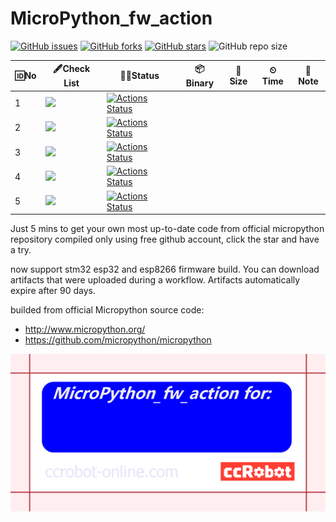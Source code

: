 # MicroPython_fw_action

[![GitHub issues](https://img.shields.io/github/issues/ccccmagicboy/MicroPython_fw_action)](https://github.com/ccccmagicboy/MicroPython_fw_action/issues) [![GitHub forks](https://img.shields.io/github/forks/ccccmagicboy/MicroPython_fw_action)](https://github.com/ccccmagicboy/MicroPython_fw_action/network) [![GitHub stars](https://img.shields.io/github/stars/ccccmagicboy/MicroPython_fw_action)](https://github.com/ccccmagicboy/MicroPython_fw_action/stargazers)
![GitHub repo size](https://img.shields.io/github/repo-size/ccccmagicboy/micropython_fw_action)

| 🆔No 	| 🖋Check List 	| 👨‍💻Status   	| 📦Binary 	| 📐Size 	| ⏲Time 	| 📜Note 	|
|-----	|------------------------------------------------------	|------------------------------------------------------------------------------------------------------------------------------------------------------------------------------------------------------------------------	|---------	|-------	|-------	|-------	|
| 1 	| ![](https://img.shields.io/badge/STM32-official-blue) 	| [![Actions Status](https://github.com/ccccmagicboy/MicroPython_fw_action/workflows/STM32_BUILD/badge.svg)](https://github.com/ccccmagicboy/MicroPython_fw_action/actions?query=workflow%3ASTM32_BUILD) 	|  	|  	|  	|  	|
| 2 	| ![](https://img.shields.io/badge/ESP32-official-blue) 	| [![Actions Status](https://github.com/ccccmagicboy/MicroPython_fw_action/workflows/ESP32_BUILD/badge.svg)](https://github.com/ccccmagicboy/MicroPython_fw_action/actions?query=workflow%3AESP32_BUILD) 	|  	|  	|  	|  	|
| 3 	| ![](https://img.shields.io/badge/ESP8266-official-blue) 	| [![Actions Status](https://github.com/ccccmagicboy/MicroPython_fw_action/workflows/ESP8266_BUILD/badge.svg)](https://github.com/ccccmagicboy/MicroPython_fw_action/actions?query=workflow%3AESP8266_BUILD) 	|  	|  	|  	|  	|
| 4 	| ![](https://img.shields.io/badge/x86-official-blue) 	| [![Actions Status](https://github.com/ccccmagicboy/MicroPython_fw_action/workflows/x86_BUILD/badge.svg)](https://github.com/ccccmagicboy/MicroPython_fw_action/actions?query=workflow%3Amx86_BUILD) 	|  	|  	|  	|  	|
| 5 	| ![](https://img.shields.io/badge/mpy_cross_win-official-blue) 	| [![Actions Status](https://github.com/ccccmagicboy/MicroPython_fw_action/workflows/mpy-cross_win_BUILD/badge.svg)](https://github.com/ccccmagicboy/MicroPython_fw_action/actions?query=workflow%3Ampy-cross_win_BUILD) 	|  	|  	|  	|  	|

Just 5 mins to get your own most up-to-date code from official micropython repository compiled only using free github account, click the star and have a try.

now support stm32 esp32 and esp8266 firmware build. You can download artifacts that were uploaded during a workflow. Artifacts automatically expire after 90 days.

builded from official Micropython source code:
- http://www.micropython.org/
- https://github.com/micropython/micropython

![](MicroPython_fw_action_card.png)


